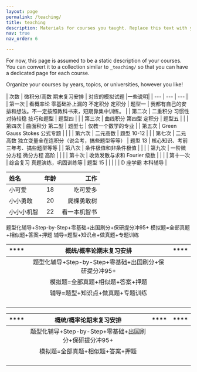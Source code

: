 ```yaml
---
layout: page
permalink: /teaching/
title: teaching
description: Materials for courses you taught. Replace this text with your description.
nav: true
nav_order: 6

---
```


For now, this page is assumed to be a static description of your courses. You can convert it to a collection similar to `_teaching/` so that you can have a dedicated page for each course.

Organize your courses by years, topics, or universities, however you like!





| 次数 | 微积分/高数 期末复习安排 | 对应的模拟试题 |一些说明| 
| --- | --- | --- |
| 第一次 | 看概率论 零基础补上漏的 不定积分 定积分 | 题型一 | 我都有自己的安排和想法。不一定按照教科书来，短期靠集中训练。 |
| 第二次 | 二重积分 习惯性 对待较稳  技巧和题型 | 题型四 | |
| 第三次 | 曲线积分 第四型 定积分 | 题型五 | |
| 第四次 | 曲面积分 第二型 | 题型七 | 仅教一个数学的专业 |
| 第五次 | Green Gauss Stokes 公式专题 | | |
| 第六次 | 二元高数 | 题型 10-12 | |
| 第七次 | 二元高数 独立变量全在连积分（说会考，搞些题型等等） | 题型 13 | 核心知识、考前三年考、搞些题型等等 |
| 第八次 | 条件极值和非条件极值 | | |
| 第九次 | 一阶微分方程 微分方程 高阶 | | |
| 第十次 | 收敛发散与求和 Fourier 级数 | | |
| 第十一次 | 综合复习 真题演练，巩固训练等 | 题型 15 | |
| | | D 座学霸 本科辅导 |



| 姓名   | 年龄 |     工作 |
| :----- | :--: | -------: |
| 小可爱 |  18  | 吃可爱多 |
| 小小勇敢 |  20  | 爬棵勇敢树 |
| 小小小机智 |  22  | 看一本机智书 |


题型化辅导+Step-by-Step+零基础+出国刷分+保研提分冲95+
模拟题=全部真题+相似题+答案+押题
辅导=题型+知识点+做真题+专题训练


| **** | 概统/概率论期末复习安排 | **** |
|:----:|:----:|:----:|
|      |  题型化辅导+Step-by-Step+零基础+出国刷分+保研提分冲95+    |      |
|      |   模拟题=全部真题+相似题+答案+押题   |      |
|      |   辅导=题型+知识点+做真题+专题训练   |      |
|      |      |      |
|      |      |      |
|      |      |      |
|      |      |      |



| **** |  概统/概率论期末复习安排 | **** | **** |
|:----:|:----:|:----:|:----:|
|      |  题型化辅导+Step-by-Step+零基础+出国刷分+保研提分冲95+     |      |      |
|      |   模拟题=全部真题+相似题+答案+押题   |      |      |
|      |      |      |      |
|      |      |      |      |
|      |      |      |      |
|      |      |      |      |



